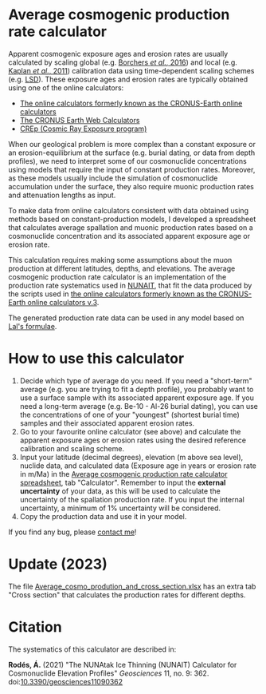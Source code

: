# Average cosmogenic production rate calculator

Apparent cosmogenic exposure ages and erosion rates are usually calculated by scaling global (e.g. [Borchers *et al.*, 2016](https://doi.org/10.1016/j.quageo.2015.01.009)) and local (e.g. [Kaplan *et al.*, 2011](https://doi.org/10.1016/j.epsl.2011.06.018)) calibration data using time-dependent scaling schemes (e.g. [LSD](https://doi.org/10.1016/j.epsl.2013.10.052)). These exposure ages and erosion rates are typically obtained using one of the online calculators:

- [The online calculators formerly known as the CRONUS-Earth online calculators](https://hess.ess.washington.edu/)
- [The CRONUS Earth Web Calculators](http://cronus.cosmogenicnuclides.rocks/2.0/)
- [CREp (Cosmic Ray Exposure program)](https://crep.otelo.univ-lorraine.fr/#/)

When our geological problem is more complex than a constant exposure or an erosion-equilibrium at the surface (e.g. burial dating, or data from depth profiles), we need to interpret some of our cosmonuclide concentrations using models that require the input of constant production rates. Moreover, as these models usually include the simulation of cosmonuclide accumulation under the surface, they also require muonic production rates and attenuation lengths as input.

To make data from online calculators consistent with data obtained using methods based on constant-production models, I developed a spreadsheet that calculates average spallation and muonic production rates based on a cosmonuclide concentration and its associated apparent exposure age or erosion rate.

This calculation requires making some assumptions about the muon production at different latitudes, depths, and elevations. The average cosmogenic production rate calculator is an implementation of the production rate systematics used in [NUNAIT](https://github.com/angelrodes/NUNAIT), that fit the data produced by the scripts used in [the online calculators formerly known as the CRONUS-Earth online calculators v.3](https://hess.ess.washington.edu/).

The generated production rate data can be used in any model based on [Lal's formulae](https://doi.org/10.1016/0012-821X(91)90220-C).

# How to use this calculator

1. Decide which type of average do you need. If you need a "short-term" average (e.g. you are trying to fit a depth profile), you probably want to use a surface sample with its associated apparent exposure age. If you need a long-term average (e.g. Be-10 - Al-26 burial dating), you can use the concentrations of one of your "youngest" (shortest burial time) samples and their associated apparent erosion rates. 
2. Go to your favourite online calculator (see above) and calculate the apparent exposure ages or erosion rates using the desired reference calibration and scaling scheme.
3. Input your latitude (decimal degrees), elevation (m above sea level), nuclide data, and calculated data (Exposure age in years or erosion rate in m/Ma) in the [Average cosmogenic production rate calculator spreadsheet](https://github.com/angelrodes/average_cosmogenic_production_rate_calculator/blob/main/Average_cosmo_prodution.xlsx?raw=true), tab "Calculator". Remember to input the **external uncertainty** of your data, as this will be used to calculate the uncertainty of the spallation production rate. If you input the internal uncertainty, a minimum of 1% uncertainty will be considered.
4. Copy the production data and use it in your model.

If you find any bug, please [contact me](https://angelrodes.wordpress.com/contact/)!

# Update (2023)

The file [Average_cosmo_prodution_and_cross_section.xlsx](https://github.com/angelrodes/average_cosmogenic_production_rate_calculator/blob/main/Average_cosmo_prodution_and_cross_section.xlsx?raw=true) has an extra tab "Cross section" that calculates the production rates for different depths.

# Citation

The systematics of this calculator are described in:

**Rodés, Á.** (2021) "The NUNAtak Ice Thinning (NUNAIT) Calculator for Cosmonuclide Elevation Profiles" *Geosciences* 11, no. 9: 362. doi:[10.3390/geosciences11090362](https://doi.org/10.3390/geosciences11090362 )

<!-- The file is protected by the main surface production process :) -->
